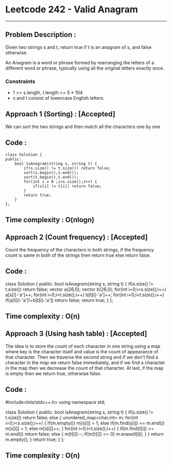 # Leetcode 242 - Valid Anagram
***
## Problem Description : 
Given two strings s and t, return true if t is an anagram of s, and false otherwise.

An Anagram is a word or phrase formed by rearranging the letters of a different word or phrase,
typically using all the original letters exactly once.

### Constraints
 * 1 <= s.length, t.length <= 5 * 104
 * s and t consist of lowercase English letters.


## Approach 1 (Sorting) : [Accepted]

 We can sort the two strings and then match all the characters one by one


## Code :

    class Solution {
    public:
        bool isAnagram(string s, string t) {
            if(s.size() != t.size()) return false;
            sort(s.begin(),s.end());
            sort(t.begin(),t.end());
            for(int i = 0 ;i<s.size();i++) {
                if(s[i] != t[i]) return false;
            }
            return true;
        }
    };

## Time complexity : O(nlogn)


## Approach 2 (Count frequency) : [Accepted]
 Count the frequency of the characters in both strings,
 if the frequency count is same in both of the strings then return true else return false.


 ## Code : 

class Solution {
public:
    bool isAnagram(string s, string t) {
        if(s.size() != t.size()) return false;
        vector<int> a(26,0);
        vector<int> b(26,0);
        for(int i=0;i<s.size();i++)
            a[s[i]-'a']++;
        for(int i=0;i<t.size();i++)
            b[t[i]-'a']++;
        for(int i=0;i<t.size();i++)
                if(a[t[i]-'a']!=b[t[i]-'a'])
                    return false;
        return true;
    }
};

## Time complexity : O(n)

## Approach 3 (Using hash table) : [Accepted]
 The idea is to store the count of each character in one string using a map where key is the character itself and value is the count of appearance of that character.
 Then we traverse the second string and if we don't find a character in the map we return false immediately, and if we find a character in the map then we decrease the count of that character.
 At last, if the map is empty then we return true, otherwise false.
 ## Code : 
#include<bits/stdc++.h>
using namespace std;

class Solution {
public:
    bool isAnagram(string s, string t) {
        if(s.size() != t.size()) return false;
        else {
            unordered_map<char,int> m;
            for(int i=0;i<s.size();i++) {
                if(m.empty()) m[s[i]] = 1;
                else if(m.find(s[i]) == m.end()) m[s[i]] = 1;
                else m[s[i]]++;
            }
            for(int i=0;i<t.size();i++) {
                if(m.find(t[i]) == m.end()) return false;
                else {
                    m[t[i]]--;
                    if(m[t[i]] == 0) m.erase(t[i]);
                }
            }
            return m.empty();
        }
        return true;
    }
};

 ## Time complexity : O(n)





